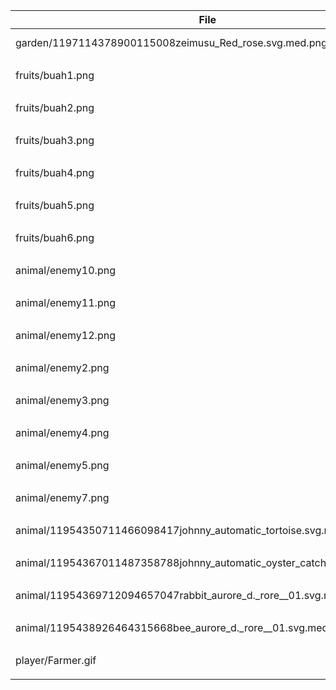 | File | Source | License |
|------|--------|---------|
| garden/1197114378900115008zeimusu_Red_rose.svg.med.png | https://github.com/lskk/assets-game-VidyaNusa/blob/master/garden/1197114378900115008zeimusu_Red_rose.svg.med.png | Public domain |
|  |  |  |
| fruits/buah1.png | https://github.com/lskk/assets-game-VidyaNusa/blob/master/fruits/buah1.png | Public domain |
|  |  |  |
| fruits/buah2.png | https://github.com/lskk/assets-game-VidyaNusa/blob/master/fruits/buah2.png | Public domain |
|  |  |  |
| fruits/buah3.png | https://github.com/lskk/assets-game-VidyaNusa/blob/master/fruits/buah3.png | Public domain |
|  |  |  |
| fruits/buah4.png | https://github.com/lskk/assets-game-VidyaNusa/blob/master/fruits/buah4.png | Public domain |
|  |  |  |
| fruits/buah5.png | https://github.com/lskk/assets-game-VidyaNusa/blob/master/fruits/buah5.png | Public domain |
|  |  |  |
| fruits/buah6.png | https://github.com/lskk/assets-game-VidyaNusa/blob/master/fruits/buah6.png | Public domain |
|  |  |  |
| animal/enemy10.png | https://github.com/lskk/assets-game-VidyaNusa/blob/master/animal/enemy10.png | Public domain |
|  |  |  |
| animal/enemy11.png| https://github.com/lskk/assets-game-VidyaNusa/blob/master/animal/enemy11.png | Public domain |
|  |  |  |
| animal/enemy12.png| https://github.com/lskk/assets-game-VidyaNusa/blob/master/animal/enemy12.png | Public domain |
|  |  |  |
| animal/enemy2.png| https://github.com/lskk/assets-game-VidyaNusa/blob/master/animal/enemy2.png | Public domain |
|  |  |  |
| animal/enemy3.png| https://github.com/lskk/assets-game-VidyaNusa/blob/master/animal/enemy3.png | Public domain |
|  |  |  |
| animal/enemy4.png| https://github.com/lskk/assets-game-VidyaNusa/blob/master/animal/enemy4.png | Public domain |
|  |  |  |
| animal/enemy5.png| https://github.com/lskk/assets-game-VidyaNusa/blob/master/animal/enemy5.png | Public domain |
|  |  |  |
| animal/enemy7.png| https://github.com/lskk/assets-game-VidyaNusa/blob/master/animal/enemy7.png | Public domain |
|  |  |  |
| animal/11954350711466098417johnny_automatic_tortoise.svg.med.png| https://github.com/lskk/assets-game-VidyaNusa/blob/master/animal/11954350711466098417johnny_automatic_tortoise.svg.med.png | Public domain |
|  |  |  |
| animal/11954367011487358788johnny_automatic_oyster_catcher.svg.med.png| https://github.com/lskk/assets-game-VidyaNusa/blob/master/animal/11954367011487358788johnny_automatic_oyster_catcher.svg.med.png | Public domain |
|  |  |  |
| animal/11954369712094657047rabbit_aurore_d._rore__01.svg.med.png| https://github.com/lskk/assets-game-VidyaNusa/blob/master/animal/11954369712094657047rabbit_aurore_d._rore__01.svg.med.png | Public domain |
|  |  |  |
| animal/1195438926464315668bee_aurore_d._rore__01.svg.med.png| https://github.com/lskk/assets-game-VidyaNusa/blob/master/animal/1195438926464315668bee_aurore_d._rore__01.svg.med.png | Public domain |
|  |  |  |
| player/Farmer.gif| https://github.com/lskk/assets-game-VidyaNusa/blob/master/players/Farmer.gif | Public domain |
|  |  |  |
